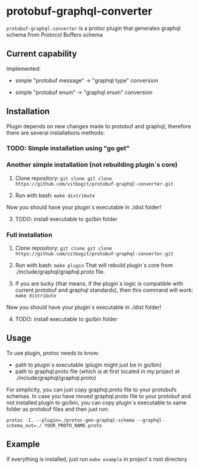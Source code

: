 # protobuf-graphql-converter

`protobuf-graphql-converter` is a protoc plugin that generates graphql schema from Protocol Buffers schema

## Current capability

Implemented:

- simple "protobuf message" -> "graphql type" conversion 

- simple "protobuf enum" -> "graphql enum" conversion

## Installation

Plugin depends on new changes made to protobuf and graphql, therefore
there are several installations methods:

### TODO: Simple installation using "go get"

### Another simple installation (not rebuilding plugin`s core)

1) Clone repository:
```git clone git clone https://github.com/vitbogit/protobuf-graphql-converter.git```

2) Run with bash:
 ```make distribute```

Now you should have your plugin`s executable in ./dist folder!

3) TODO: install executable to go/bin folder

### Full installation 

1) Clone repository:
```git clone git clone https://github.com/vitbogit/protobuf-graphql-converter.git```

2) Run with bash:
 ```make plugin```
 That will rebuild plugin`s core from ./include/graphql/graphql.proto file.

3) If you are lucky (that means, if the plugin`s logic is compatible with current protobuf
and graphql standards), then this command will work:
 ```make distribute```

Now you should have your plugin`s executable in ./dist folder!

4) TODO: install executable to go/bin folder

## Usage

To use plugin, protoc needs to know:
- path to plugin`s executable (plugin might just be in go/bin)
- path to graphql.proto file (which is at first located in my project at ./include/graphql/graphql.proto)

For simplicity, you can just copy graphql.proto file to your protobufs schemas.
In case you have moved graphql.proto file to your protobuf and not installed plugin to go/bin, you can copy plugin`s executable to same folder as protobuf files and then just run:

```
protoc -I. --plugin=./protoc-gen-graphql-schema --graphql-schema_out=./ YOUR_PROTO_NAME.proto
```

## Example

If everything is installed, just run `make example` in project`s root directory